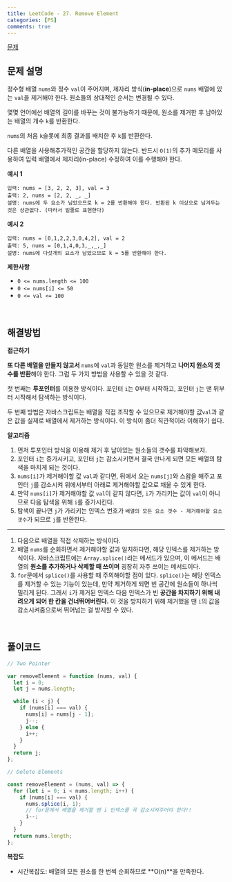 ```yaml
---
title: LeetCode - 27. Remove Element
categories: [PS]
comments: true
---
```


[문제](https://leetcode.com/problems/remove-element/)

## 문제 설명

정수형 배열 `nums`와 정수 `val`이 주어지며, 제자리 방식(**in-place**)으로 `nums` 배열에 있는 `val`을 제거해야 한다. 원소들의 상대적인 순서는 변경될 수 있다.

몇몇 언어에선 배열의 길이를 바꾸는 것이 불가능하기 때문에, 원소를 제거한 후 남아있는 배열의 개수 `k`를 반환한다.

`nums`의 처음 `k`슬롯에 최종 결과를 배치한 후 `k`를 반환한다.

다른 배열을 사용해추가적인 공간을 할당하지 않는다. 반드시 `O(1)`의 추가 메모리를 사용하여 입력 배열에서 제자리(in-place) 수정하여 이를 수행해야 한다.

**예시 1**

```
입력: nums = [3, 2, 2, 3], val = 3
출력: 2, nums = [2, 2, _, _]
설명: nums에 두 요소가 남았으므로 k = 2를 반환해야 한다. 반환된 k 이상으로 남겨두는 것은 상관없다. (따라서 밑줄로 표현한다)
```

**예시 2**

```
입력: nums = [0,1,2,2,3,0,4,2], val = 2
출력: 5, nums = [0,1,4,0,3,_,_,_]
설명: nums에 다섯개의 요소가 남았으므로 k = 5를 반환해야 한다.
```

**제한사항**

- `0 <= nums.length <= 100`
- `0 <= nums[i] <= 50`
- `0 <= val <= 100`

<br>

## 해결방법

**접근하기**

**또 다른 배열을 만들지 않고서** `nums`에 `val`과 동일한 원소를 제거하고 **나머지 원소의 갯수를 반환**해야 한다. 그럼 두 가지 방법을 사용할 수 있을 것 같다.

첫 번째는 **투포인터**를 이용한 방식이다. 포인터 `i`는 0부터 시작하고, 포인터 `j`는 맨 뒤부터 시작해서 탐색하는 방식이다.

두 번째 방법은 자바스크립트는 배열을 직접 조작할 수 있으므로 제거해야할 값`val`과 같은 값을 실제로 배열에서 제거하는 방식이다. 이 방식이 좀더 직관적이라 이해하기 쉽다.

**알고리즘**

1. 먼저 투포인터 방식을 이용해 제거 후 남아있는 원소들의 갯수를 파악해보자.
2. 포인터 `i`는 증가시키고, 포인터 `j`는 감소시키면서 결국 만나게 되면 모든 배열의 탐색을 마치게 되는 것이다.
3. `nums[i]`가 제거해야할 값 `val`과 같다면, 뒤에서 오는 `nums[j]`와 스왑을 해주고 포인터 `j`를 감소시켜 위에서부터 아래로 제거해야할 값으로 채울 수 있게 한다.
4. 만약 `nums[i]`가 제거해야할 값 `val`이 같지 않다면, `i`가 가리키는 값이 `val`이 아니므로 다음 탐색을 위해 `i`를 증가시킨다.
5. 탐색이 끝나면 `j`가 가리키는 인덱스 번호가 `배열의 모든 요소 갯수 - 제거해야할 요소 갯수`가 되므로 `j`를 반환한다.

---

1. 다음으로 배열을 직접 삭제하는 방식이다.
2. 배열 `nums`를 순회하면서 제거해야할 값과 일치하다면, 해당 인덱스를 제거하는 방식이다. 자바스크립트에는 `Array.splice()`라는 메서드가 있으며, 이 메서드는 배열의 **원소를 추가하거나 삭제할 때 쓰이며** 굉장히 자주 쓰이는 메서드이다.
3. `for`문에서 `splice()`를 사용할 때 주의해야할 점이 있다. `splice()`는 해당 인덱스를 제거할 수 있는 기능이 있는데, 만약 제거하게 되면 빈 공간에 원소들이 하나씩 밀리게 된다. 그래서 `i`가 제거된 인덱스 다음 인덱스가 빈 **공간을 차지하기 위해 내려오게 되어 한 칸을 건너뛰어버린다.** 이 것을 방지하기 위해 제거했을 땐 `i`의 값을 감소시켜줌으로써 뛰어넘는 걸 방지할 수 있다.

<br>

## 풀이코드

```js
// Two Pointer

var removeElement = function (nums, val) {
  let i = 0;
  let j = nums.length;

  while (i < j) {
    if (nums[i] === val) {
      nums[i] = nums[j - 1];
      j--;
    } else {
      i++;
    }
  }
  return j;
};
```

```js
// Delete Elements

const removeElement = (nums, val) => {
  for (let i = 0; i < nums.length; i++) {
    if (nums[i] === val) {
      nums.splice(i, 1);
      // for문에서 배열을 제거할 땐 i 인덱스를 꼭 감소시켜주어야 한다!!
      i--;
    }
  }
  return nums.length;
};
```

**복잡도**

- 시간복잡도: 배열의 모든 원소를 한 번씩 순회하므로 **O(n)**을 만족한다.
